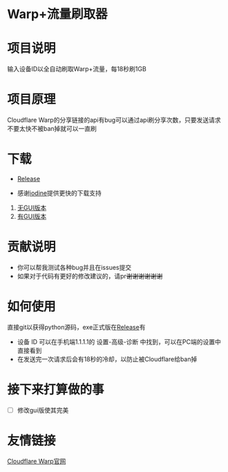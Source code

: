 # Warp+流量刷取器

# 项目说明
输入设备ID以全自动刷取Warp+流量，每18秒刷1GB

# 项目原理
Cloudflare Warp的分享链接的api有bug可以通过api刷分享次数，只要发送请求不要太快不被ban掉就可以一直刷

# 下载
 - [Release](https://github.com/ZeroWolf233/warp-plus/releases)

 - 感谢[iodine](https://github.com/Zero-Octagon/iodine-at-home)提供更快的下载支持
1. [无GUI版本](http://zerowolf.top:93/files/Warp/Warp+.exe)
2. [有GUI版本](http://zerowolf.top:93/files/Warp/gui_Warp+.exe)

# 贡献说明
- 你可以帮我测试各种bug并且在issues提交
- 如果对于代码有更好的修改建议的，请pr~~谢谢谢谢谢谢~~

# 如何使用
直接git以获得python源码，exe正式版在[Release](https://github.com/ZeroWolf233/warp-plus/releases)有
- 设备 ID 可以在手机端1.1.1.1的 设置-高级-诊断 中找到，可以在PC端的设置中直接看到
- 在发送完一次请求后会有18秒的冷却，以防止被Cloudflare给ban掉

# 接下来打算做的事
- [ ] 修改gui版使其完美

# 友情链接
[Cloudflare Warp官网](https://one.one.one.one/)
